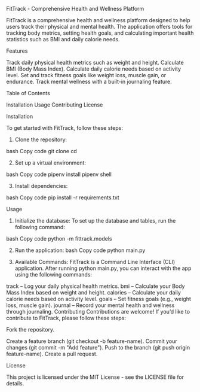 FitTrack - Comprehensive Health and Wellness Platform

FitTrack is a comprehensive health and wellness platform designed to help users track their physical and mental health. The application offers tools for tracking body metrics, setting health goals, and calculating important health statistics such as BMI and daily calorie needs.

Features

Track daily physical health metrics such as weight and height.
Calculate BMI (Body Mass Index).
Calculate daily calorie needs based on activity level.
Set and track fitness goals like weight loss, muscle gain, or endurance.
Track mental wellness with a built-in journaling feature.

Table of Contents

Installation
Usage
Contributing
License

Installation

To get started with FitTrack, follow these steps:

1. Clone the repository:

bash
Copy code
git clone <repository-url>
cd <repository-directory>

2. Set up a virtual environment:

bash
Copy code
pipenv install
pipenv shell

3. Install dependencies:

bash
Copy code
pip install -r requirements.txt

Usage

1. Initialize the database:
To set up the database and tables, run the following command:

bash
Copy code
python -m fittrack.models

2. Run the application:
bash
Copy code
python main.py

3. Available Commands:
FitTrack is a Command Line Interface (CLI) application. After running python main.py, you can interact with the app using the following commands:

track – Log your daily physical health metrics.
bmi – Calculate your Body Mass Index based on weight and height.
calories – Calculate your daily calorie needs based on activity level.
goals – Set fitness goals (e.g., weight loss, muscle gain).
journal – Record your mental health and wellness through journaling.
Contributing
Contributions are welcome! If you’d like to contribute to FitTrack, please follow these steps:

Fork the repository.

Create a feature branch (git checkout -b feature-name).
Commit your changes (git commit -m "Add feature").
Push to the branch (git push origin feature-name).
Create a pull request.

License

This project is licensed under the MIT License - see the LICENSE file for details.

